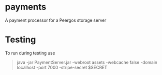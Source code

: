 # payments
A payment processor for a Peergos storage server


# Testing
To run during testing use
> java -jar PaymentServer.jar -webroot assets -webcache false -domain localhost -port 7000 -stripe-secret $SECRET
